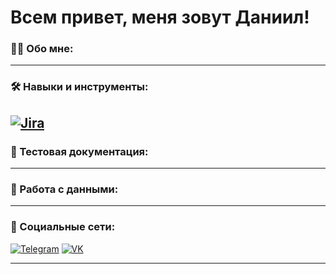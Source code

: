 # Всем привет, меня зовут Даниил!

### 👨‍💻 Обо мне:


---
### 🛠️ Навыки и инструменты:

[![Jira](https://img.shields.io/badge/Jira-0052CC?style=for-the-badge&logo=Jira&logoColor=white)]([https://atlassian.com/software/jira](https://www.atlassian.com/software/jira))
---


### 📁 Тестовая документация:
---

### 💾 Работа с данными:
---

### 🤝 Социальные сети:

[![Telegram](https://img.shields.io/badge/Telegram-2CA5E0?style=for-the-badge&logo=telegram&logoColor=white)](https://t.me/mazion322)
[![VK](https://img.shields.io/badge/вконтакте-%232E87FB.svg?&style=for-the-badge&logo=vk&logoColor=white)](https://vk.com/mazion)

---
